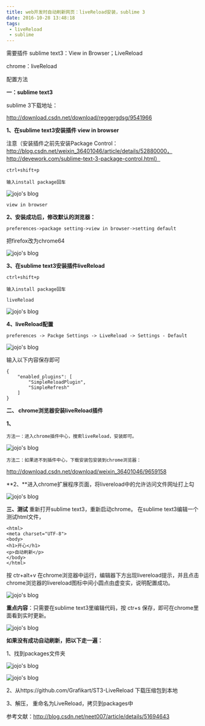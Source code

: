 ```yaml
---
title: web开发时自动刷新网页：liveReload安装，sublime 3
date: 2016-10-28 13:48:18
tags:
 - liveReload
 - sublime
---
```

需要插件
sublime text3：View in Browser；LiveReload

chrome：liveReload

 
配置方法

**一：sublime text3**

sublime 3下载地址：

http://download.csdn.net/download/reggergdsg/9541966


**1、在sublime text3安装插件 view in browser**

注意（安装插件之前先安装Package Control：
http://blog.csdn.net/weixin_36401046/article/details/52880000，
http://devework.com/sublime-text-3-package-control.html）

```
ctrl+shift+p
```

```
输入install package回车
```
 ![jojo's blog](http://img.blog.csdn.net/20161021123610219)
 
```
view in browser
```

**2、安装成功后，修改默认的浏览器：**


```
preferences->package setting->view in browser->setting default
```

把firefox改为chrome64

![jojo's blog](http://img.blog.csdn.net/20161020221608579)

**3、在sublime text3安装插件liveReload**

```
ctrl+shift+p
```

```
输入install package回车
```


```
liveReload
```
![jojo's blog](http://img.blog.csdn.net/20161021140437368)


**4、liveReload配置**

```
preferences -> Packge Settings -> LiveReload -> Settings - Default
```


 ![jojo's blog](http://img.blog.csdn.net/20161021103511910)
 

输入以下内容保存即可

```
{
    "enabled_plugins": [
        "SimpleReloadPlugin",
        "SimpleRefresh"
    ]
}
```

**二、 chrome浏览器安装liveReload插件**

**1、**
```
方法一：进入chrome插件中心，搜索liveReload，安装即可。
```



![jojo's blog](http://img.blog.csdn.net/20161020221630579)

```
方法二：如果进不到插件中心，下载安装包安装到chrome浏览器：
```

 http://download.csdn.net/download/weixin_36401046/9659158


**2、**进入chrome扩展程序页面，将livereload中的允许访问文件网址打上勾 

![jojo's blog](http://img.blog.csdn.net/20161021103722429)


**三、测试**
重新打开sublime text3，重新启动chrome。
在sublime text3编辑一个测试html文件，

```
<html>
<meta charset="UTF-8">
<body>
<h1>开心</h1>
<p>自动刷新</p>
</body>
</html>
```

按 ctr+alt+v 在chrome浏览器中运行，编辑器下方出现livereload提示，并且点击chrome浏览器的livereload图标中间小圆点由虚变实，说明配置成功。


![jojo's blog](http://img.blog.csdn.net/20161020221647486)

 **重点内容**：只需要在sublime text3里编辑代码，按 ctr+s 保存，即可在chrome里面看到实时更新。
 
![jojo's blog](http://img.blog.csdn.net/20161021110719643)
          

**如果没有成功自动刷新，把以下走一遍：**

1、找到packages文件夹

![jojo's blog](http://img.blog.csdn.net/20161021105053386)

 ![jojo's blog](http://img.blog.csdn.net/20161021105404410)
 
2、从https://github.com/Grafikart/ST3-LiveReload 下载压缩包到本地
 
3、解压， 重命名为LiveReload，拷贝到packages中

参考文献：http://blog.csdn.net/neet007/article/details/51694643